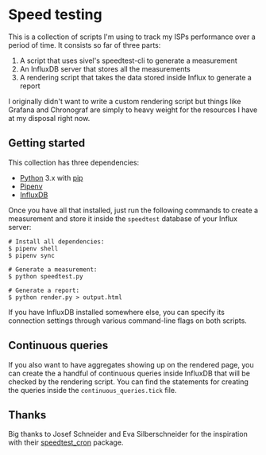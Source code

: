 # Speed testing

This is a collection of scripts I'm using to track my ISPs performance over a
period of time. It consists so far of three parts:

1. A script that uses sivel's speedtest-cli to generate a measurement
2. An InfluxDB server that stores all the measurements
3. A rendering script that takes the data stored inside Influx to generate a
   report

I originally didn't want to write a custom rendering script but things like
Grafana and Chronograf are simply to heavy weight for the resources I have at
my disposal right now.

## Getting started

This collection has three dependencies:

* [Python](https://python.org) 3.x with [pip](https://pip.pypa.io/en/stable/)
* [Pipenv](https://docs.pipenv.org/)
* [InfluxDB](https://www.influxdata.com/time-series-platform/influxdb/)

Once you have all that installed, just run the following commands to create a
measurement and store it inside the `speedtest` database of your Influx server:

```
# Install all dependencies:
$ pipenv shell
$ pipenv sync

# Generate a measurement:
$ python speedtest.py

# Generate a report:
$ python render.py > output.html
```

If you have InfluxDB installed somewhere else, you can specify its connection
settings through various command-line flags on both scripts.

## Continuous queries

If you also want to have aggregates showing up on the rendered page, you can
create the a handful of continuous queries inside InfluxDB that will be checked
by the rendering script. You can find the statements for creating the queries
inside the `continuous_queries.tick` file.

## Thanks

Big thanks to Josef Schneider and Eva Silberschneider for the inspiration with
their [speedtest_cron](https://gitgud.io/J0s3f/speedtest_cron/) package.
